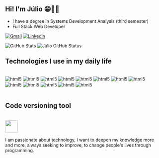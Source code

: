 ## Hi! I'm Júlio 😁🤚🏽

- I have a degree in Systems Development Analysis (third semester)
- Full Stack Web Developer


[![Gmail](https://img.shields.io/badge/LinkedIn-0077B5?style=for-the-badge&logo=linkedin&logoColor=white)](https://www.linkedin.com/in/j%C3%BAlio-c%C3%A9sar-reis-a02b37209/)
[![Linkedin](https://img.shields.io/badge/Gmail-D14836?style=for-the-badge&logo=gmail&logoColor=white)](julioreis044@gmail.com)


![GitHub Stats](https://github-readme-stats.vercel.app/api?username=julio-r-ai&show_icons=true&theme=tokyonight)
![Júlio GitHub Status](https://github-readme-stats.vercel.app/api/top-langs/?username=julio-r-ai&layout=compact&langs_count=7&theme=dracula)


## Technologies I use in my daily life

<div style="display: inline_block"><br/>
    <img align="center" alt="html5" src="https://img.shields.io/badge/HTML5-E34F26?style=for-the-badge&logo=html5&logoColor=white">
    <img align="center" alt="html5" src="https://img.shields.io/badge/CSS3-1572B6?style=for-the-badge&logo=css3&logoColor=white">
    <img align="center" alt="html5" src="https://img.shields.io/badge/JavaScript-F7DF1E?style=for-the-badge&logo=javascript&logoColor=black">
    <img align="center" alt="html5" src="https://img.shields.io/badge/React-20232A?style=for-the-badge&logo=react&logoColor=61DAFB">
    <img align="center" alt="html5" src="https://img.shields.io/badge/MySQL-00000F?style=for-the-badge&logo=mysql&logoColor=white">
    <img align="center" alt="html5" src="https://img.shields.io/badge/Node.js-43853D?style=for-the-badge&logo=node.js&logoColor=white">
    <img align="center" alt="html5" src="https://img.shields.io/badge/Express.js-404D59?style=for-the-badge"> 
    <img align="center" alt="html5" src="https://img.shields.io/badge/React_Native-20232A?style=for-the-badge&logo=react&logoColor=61DAFB"> 
    <img align="center" alt="html5" src="https://img.shields.io/badge/Python-14354C?style=for-the-badge&logo=python&logoColor=white"> 
    <img align="center" alt="html5" src="https://img.shields.io/badge/PHP-777BB4?style=for-the-badge&logo=php&logoColor=white"> 
    <img align="center" alt="html5" src="https://img.shields.io/badge/Laravel-FF2D20?style=for-the-badge&logo=laravel&logoColor=white"> 
    <img align="center" alt="html5" src="https://img.shields.io/badge/C%23-239120?style=for-the-badge&logo=c-sharp&logoColor=white"> 
    <img align="center" alt="html5" src="https://img.shields.io/badge/.NET-5C2D91?style=for-the-badge&logo=.net&logoColor=white"> 
</div>

</br>

## Code versioning tool
</br>
<img src="https://cdn.jsdelivr.net/gh/devicons/devicon/icons/git/git-original.svg" width="40" height="40"/>
</br>

I am passionate about technology, I want to deepen my knowledge more and more, always seeking to improve, to change people's lives through programming.

